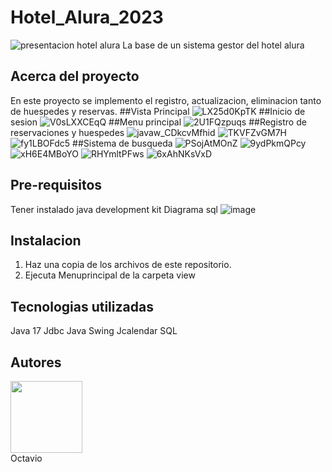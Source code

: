 # Hotel_Alura_2023
![presentacion hotel alura](https://github.com/octabau02/Hotel_Alura_2023/assets/63611156/d8a2fbc9-9e41-4946-bf7c-dbdced8d23a3)
La base de un sistema gestor del hotel alura
## Acerca del proyecto
  En este proyecto se implemento el registro, actualizacion, eliminacion tanto de huespedes y reservas.
  ##Vista Principal
  ![LX25d0KpTK](https://github.com/octabau02/Hotel_Alura_2023/assets/63611156/5455b019-bfee-4c7b-8ddd-e98ea2437bf0)
  ##Inicio de sesion
  ![V0sLXXCEqQ](https://github.com/octabau02/Hotel_Alura_2023/assets/63611156/f31b0672-a774-4683-ac63-bb5a631bf6fc)
  ##Menu principal
  ![2U1FQzpuqs](https://github.com/octabau02/Hotel_Alura_2023/assets/63611156/36614699-2b30-4312-9159-8b3141b406a9)
  ##Registro de reservaciones y huespedes
  ![javaw_CDkcvMfhid](https://github.com/octabau02/Hotel_Alura_2023/assets/63611156/6624fb53-4331-4c25-ae02-f66e969f5186)
  ![TKVFZvGM7H](https://github.com/octabau02/Hotel_Alura_2023/assets/63611156/aa31b7e7-b439-4c28-8af9-a295f8845cdf)
  ![fy1LBOFdc5](https://github.com/octabau02/Hotel_Alura_2023/assets/63611156/7a0263e9-4340-4037-9a00-3d049af8a9fc)
  ##Sistema de busqueda
  ![PSojAtMOnZ](https://github.com/octabau02/Hotel_Alura_2023/assets/63611156/383f0dcc-e73e-4d65-a4de-2aa5c38f67fa)
  ![9ydPkmQPcy](https://github.com/octabau02/Hotel_Alura_2023/assets/63611156/50414c7b-f877-4d9b-905c-ab9408551ecb)
  ![xH6E4MBoYO](https://github.com/octabau02/Hotel_Alura_2023/assets/63611156/c9cdc55f-81f4-4105-9c50-d23af5ad5af8)
  ![RHYmltPFws](https://github.com/octabau02/Hotel_Alura_2023/assets/63611156/7c56666c-7eac-4b84-872f-f46e257f2238)
  ![6xAhNKsVxD](https://github.com/octabau02/Hotel_Alura_2023/assets/63611156/5674b183-1d4c-468b-8b55-61564195c33b)


## Pre-requisitos
  Tener instalado java development kit 
  Diagrama sql
  ![image](https://github.com/octabau02/Hotel_Alura_2023/assets/63611156/ae84cad3-a3d4-4507-b47a-7b69ce9f125f)

## Instalacion
  1. Haz una copia de los archivos de este repositorio.
  2. Ejecuta Menuprincipal de la carpeta view

## Tecnologias utilizadas
  Java 17
  Jdbc
  Java Swing
  Jcalendar
  SQL
## Autores
<img src="https://github.com/octabau02/Conversor/assets/63611156/2a2bdc0a-bd16-4e58-a5c3-6b8e5fd4420f)" width=115><br>
  Octavio 
